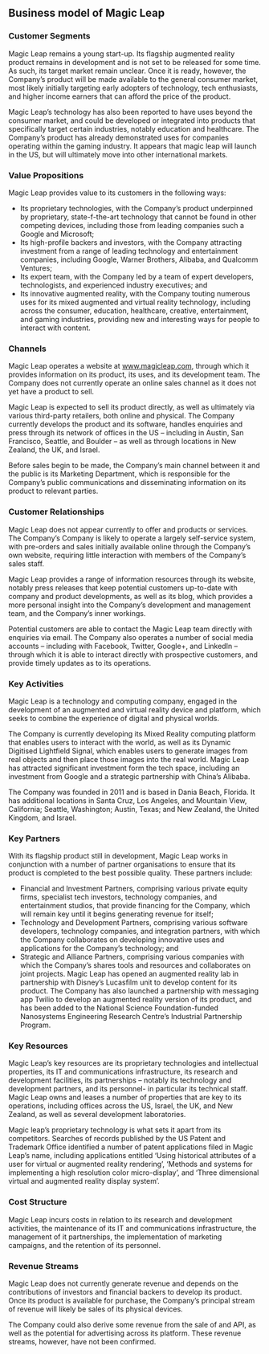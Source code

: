 Business model of Magic Leap
----------------------------

 ### Customer Segments

 Magic Leap remains a young start-up. Its flagship augmented reality product remains in development and is not set to be released for some time. As such, its target market remain unclear. Once it is ready, however, the Company’s product will be made available to the general consumer market, most likely initially targeting early adopters of technology, tech enthusiasts, and higher income earners that can afford the price of the product.

 Magic Leap’s technology has also been reported to have uses beyond the consumer market, and could be developed or integrated into products that specifically target certain industries, notably education and healthcare. The Company’s product has already demonstrated uses for companies operating within the gaming industry. It appears that magic leap will launch in the US, but will ultimately move into other international markets.

 ### Value Propositions

 Magic Leap provides value to its customers in the following ways:

  * Its proprietary technologies, with the Company’s product underpinned by proprietary, state-f-the-art technology that cannot be found in other competing devices, including those from leading companies such a Google and Microsoft;
 * Its high-profile backers and investors, with the Company attracting investment from a range of leading technology and entertainment companies, including Google, Warner Brothers, Alibaba, and Qualcomm Ventures;
 * Its expert team, with the Company led by a team of expert developers, technologists, and experienced industry executives; and
 * Its innovative augmented reality, with the Company touting numerous uses for its mixed augmented and virtual reality technology, including across the consumer, education, healthcare, creative, entertainment, and gaming industries, providing new and interesting ways for people to interact with content.
  ### Channels

 Magic Leap operates a website at www.magicleap.com, through which it provides information on its product, its uses, and its development team. The Company does not currently operate an online sales channel as it does not yet have a product to sell.

 Magic Leap is expected to sell its product directly, as well as ultimately via various third-party retailers, both online and physical. The Company currently develops the product and its software, handles enquiries and press through its network of offices in the US – including in Austin, San Francisco, Seattle, and Boulder – as well as through locations in New Zealand, the UK, and Israel.

 Before sales begin to be made, the Company’s main channel between it and the public is its Marketing Department, which is responsible for the Company’s public communications and disseminating information on its product to relevant parties.

 ### Customer Relationships

 Magic Leap does not appear currently to offer and products or services. The Company’s Company is likely to operate a largely self-service system, with pre-orders and sales initially available online through the Company’s own website, requiring little interaction with members of the Company’s sales staff.

 Magic Leap provides a range of information resources through its website, notably press releases that keep potential customers up-to-date with company and product developments, as well as its blog, which provides a more personal insight into the Company’s development and management team, and the Company’s inner workings.

 Potential customers are able to contact the Magic Leap team directly with enquiries via email. The Company also operates a number of social media accounts – including with Facebook, Twitter, Google+, and LinkedIn – through which it is able to interact directly with prospective customers, and provide timely updates as to its operations.

 ### Key Activities

 Magic Leap is a technology and computing company, engaged in the development of an augmented and virtual reality device and platform, which seeks to combine the experience of digital and physical worlds.

 The Company is currently developing its Mixed Reality computing platform that enables users to interact with the world, as well as its Dynamic Digitised Lightfield Signal, which enables users to generate images from real objects and then place those images into the real world. Magic Leap has attracted significant investment form the tech space, including an investment from Google and a strategic partnership with China’s Alibaba.

 The Company was founded in 2011 and is based in Dania Beach, Florida. It has additional locations in Santa Cruz, Los Angeles, and Mountain View, California; Seattle, Washington; Austin, Texas; and New Zealand, the United Kingdom, and Israel.

 ### Key Partners

 With its flagship product still in development, Magic Leap works in conjunction with a number of partner organisations to ensure that its product is completed to the best possible quality. These partners include:

  * Financial and Investment Partners, comprising various private equity firms, specialist tech investors, technology companies, and entertainment studios, that provide financing for the Company, which will remain key until it begins generating revenue for itself;
 * Technology and Development Partners, comprising various software developers, technology companies, and integration partners, with which the Company collaborates on developing innovative uses and applications for the Company’s technology; and
 * Strategic and Alliance Partners, comprising various companies with which the Company’s shares tools and resources and collaborates on joint projects.
  Magic Leap has opened an augmented reality lab in partnership with Disney’s Lucasfilm unit to develop content for its product. The Company has also launched a partnership with messaging app Twilio to develop an augmented reality version of its product, and has been added to the National Science Foundation-funded Nanosystems Engineering Research Centre’s Industrial Partnership Program.

 ### Key Resources

 Magic Leap’s key resources are its proprietary technologies and intellectual properties, its IT and communications infrastructure, its research and development facilities, its partnerships – notably its technology and development partners, and its personnel- in particular its technical staff. Magic Leap owns and leases a number of properties that are key to its operations, including offices across the US, Israel, the UK, and New Zealand, as well as several development laboratories.

 Magic leap’s proprietary technology is what sets it apart from its competitors. Searches of records published by the US Patent and Trademark Office identified a number of patent applications filed in Magic Leap’s name, including applications entitled ‘Using historical attributes of a user for virtual or augmented reality rendering’, ‘Methods and systems for implementing a high resolution color micro-display’, and ‘Three dimensional virtual and augmented reality display system’.

 ### Cost Structure

 Magic Leap incurs costs in relation to its research and development activities, the maintenance of its IT and communications infrastructure, the management of it partnerships, the implementation of marketing campaigns, and the retention of its personnel.

 ### Revenue Streams

 Magic Leap does not currently generate revenue and depends on the contributions of investors and financial backers to develop its product. Once its product is available for purchase, the Company’s principal stream of revenue will likely be sales of its physical devices.

 The Company could also derive some revenue from the sale of and API, as well as the potential for advertising across its platform. These revenue streams, however, have not been confirmed.
